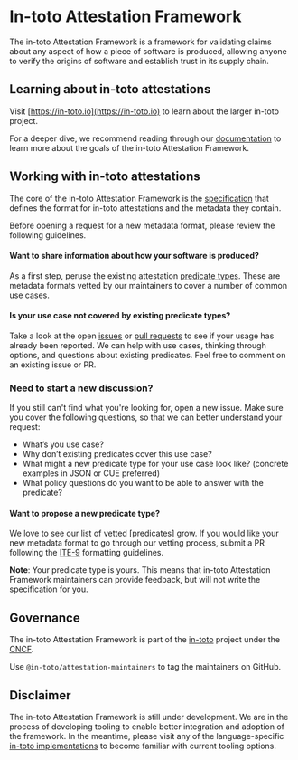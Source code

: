 # In-toto Attestation Framework

<!-- msm: This is real clunky -->
The in-toto Attestation Framework is a framework for validating claims about
any aspect of how a piece of software is produced, allowing anyone
to verify the origins of software and establish trust in its supply chain.

## Learning about in-toto attestations
Visit [https://in-toto.io](https://in-toto.io) to learn about the larger in-toto project.

For a deeper dive, we recommend reading through our [documentation](https://github.com/in-toto/attestation/tree/main/docs) to
learn more about the goals of the in-toto Attestation Framework.

## Working with in-toto attestations
The core of the in-toto Attestation Framework is the
[specification](https://github.com/in-toto/attestation/tree/main/spec)
that defines the format for in-toto attestations and the metadata
they contain.

Before opening a request for a new metadata format, please review
the following guidelines.

#### Want to share information about how your software is produced?
As a first step, peruse the existing attestation [predicate types].
These are metadata formats vetted by our maintainers to cover a number
of common use cases.

#### Is your use case not covered by existing predicate types?
Take a look at the open [issues] or [pull requests]
to see if your usage has already been reported.
We can help with use cases, thinking through options, and questions about
existing predicates. Feel free to comment on an existing issue or PR.

### Need to start a new discussion?
If you still can't find what you're looking for, open a new issue.
Make sure you cover the following questions, so that we can better
understand your request:

* What’s you use case?
* Why don’t existing predicates cover this use case?
* What might a new predicate type for your use case look like?
(concrete examples in JSON or CUE preferred)
* What policy questions do you want to be able to answer with the predicate?

#### Want to propose a new predicate type?
We love to see our list of vetted [predicates] grow. If you would like
your new metadata format to go through our vetting process, submit a PR
following the [ITE-9] formatting guidelines.

**Note**: Your predicate type is yours. This means that in-toto Attestation
Framework maintainers can provide feedback, but will not write the specification
for you.

## Governance
The in-toto Attestation Framework is part of the [in-toto] project under the
[CNCF].

Use `@in-toto/attestation-maintainers` to tag the maintainers on GitHub.

## Disclaimer
The in-toto Attestation Framework is still under development. We are in the process
of developing tooling to enable better integration and adoption of the framework.
In the meantime, please visit any of the language-specific
[in-toto implementations] to become familiar with current tooling options.

[Binary Authorization]: https://cloud.google.com/binary-authorization
[CNCF]: https://www.cncf.io/projects/in-toto/
[ITE-9]: https://github.com/in-toto/ITE/tree/master/ITE/9#document-format
[Kyverno]: https://kyverno.io/docs/writing-policies/verify-images/
[in-toto]: https://in-toto.io
[in-toto-verify]: https://github.com/in-toto/in-toto
[in-toto implementations]: https://github.com/in-toto
[issues]: https://github.com/in-toto/attestation/issues?q=is%3Aopen+is%3Aissue
[predicate types]: https://github.com/in-toto/attestation/tree/main/spec/predicates
[pull requests]: https://github.com/in-toto/attestation/pulls?q=is%3Aopen+is%3Apr
